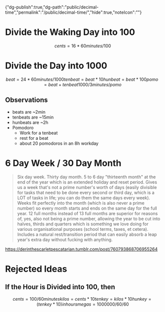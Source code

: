 
{"dg-publish":true,"dg-path":"public/decimal-time","permalink":"/public/decimal-time/","hide":true,"noteIcon":""}



# Divide the Waking Day into 100
```math
cents = 16 * 60 minutes / 100
```

# Divide the Day into 1000
```math
beat = 24 * 60 minutes / 1000
tenbeat = beat * 10
hunbeat = beat * 100

pomo = beat + tenbeat
1000/3 minutes / pomo 
```

## Observations
- beats are ~2min
- tenbeats are ~15min
- hunbeats are ~2h
- Pomodoro
    - Work for a tenbeat
    - rest for a beat
    - about 20 pomodoros in an 8h workday

# 6 Day Week / 30 Day Month

> Six day week. Thirty day month. 5 to 6 day "thirteenth month" at the end of the year which is an extended holiday and reset period. Gives us a week that's not a prime number's worth of days (easily divisible for tasks that need to be done every second or third day, which is a LOT of tasks in life; you can do them the same days every week). Weeks fit perfectly into the month (which is also never a prime number) so every month starts and ends on the same day for the full year. 12 full months instead of 13 full months are superior for reasons of, yes, also not being a prime number, allowing the year to be cut into halves, thirds and quarters which is something we love doing for various organisational purposes (school terms, taxes, et cetera). Includes a natural rest/transition period that can easily absorb a leap year's extra day without fucking with anything.

https://derinthescarletpescatarian.tumblr.com/post/760793868706955264

# Rejected Ideas

## If the Hour is Divided into 100, then
```math
cents = 100 / 60 minutes
kilos = cents * 10
tenkey  = kilos * 10
hunkey  = (tenkey * 10) in hours
megas = 1000000 / 60 / 60 
```
